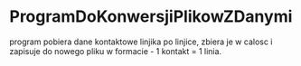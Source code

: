 # ProgramDoKonwersjiPlikowZDanymi
program pobiera dane kontaktowe linjika po linjice, zbiera je w calosc i zapisuje do nowego pliku w formacie - 1 kontakt = 1 linia.
